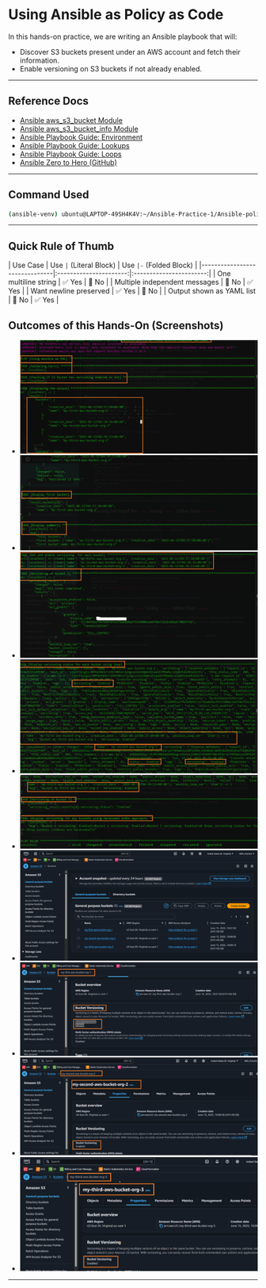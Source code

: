 # Using Ansible as Policy as Code

In this hands-on practice, we are writing an Ansible playbook that will:
- Discover S3 buckets present under an AWS account and fetch their information.
- Enable versioning on S3 buckets if not already enabled.

---

## Reference Docs

- [Ansible aws_s3_bucket Module](https://docs.ansible.com/ansible/latest/collections/amazon/aws/s3_bucket_module.html#ansible-collections-amazon-aws-s3-bucket-module)
- [Ansible aws_s3_bucket_info Module](https://docs.ansible.com/ansible/latest/collections/amazon/aws/s3_bucket_info_module.html#ansible-collections-amazon-aws-s3-bucket-info-module)
- [Ansible Playbook Guide: Environment](https://docs.ansible.com/ansible/latest/playbook_guide/playbooks_environment.html)
- [Ansible Playbook Guide: Lookups](https://docs.ansible.com/ansible/latest/playbook_guide/playbooks_lookups.html)
- [Ansible Playbook Guide: Loops](https://docs.ansible.com/ansible/latest/playbook_guide/playbooks_loops.html)
- [Ansible Zero to Hero (GitHub)](https://github.com/iam-veeramalla/ansible-zero-to-hero)

---

## Command Used

```bash
(ansible-venv) ubuntu@LAPTOP-49SH4K4V:~/Ansible-Practice-1/Ansible-policy-as-code$ ansible-playbook pac.yaml
```

---

## Quick Rule of Thumb

| Use Case                      | Use `|` (Literal Block) | Use `|-` (Folded Block) |
|-------------------------------|:----------------------:|:-----------------------:|
| One multiline string          | ✅ Yes                 | 🚫 No                   |
| Multiple independent messages | 🚫 No                  | ✅ Yes                  |
| Want newline preserved        | ✅ Yes                 | 🚫 No                   |
| Output shown as YAML list     | 🚫 No                  | ✅ Yes                  |

## Outcomes of this Hands-On (Screenshots)

- ![Ansible-PAC-1](../Images/Ansible-PAC-1.png)
- ![Ansible-PAC-2](../Images/Ansible-PAC-2.png)
- ![Ansible-PAC-3](../Images/Ansible-PAC-3.png)
- ![Ansible-PAC-4](../Images/Ansible-PAC-4.png)
- ![Ansible-PAC-5](../Images/Ansible-PAC-5.png)
- ![Ansible-PAC-6](../Images/Ansible-PAC-6.png)
- ![Ansible-PAC-7](../Images/Ansible-PAC-7.png)
- ![Ansible-PAC-8](../Images/Ansible-PAC-8.png)
- ![Ansible-PAC-9](../Images/Ansible-PAC-9.png)

---